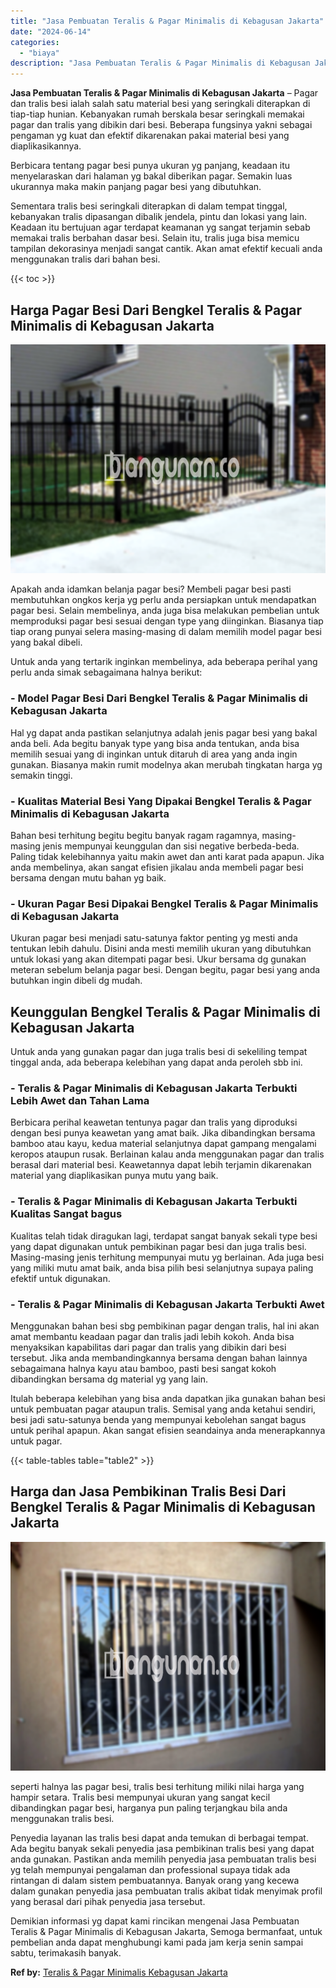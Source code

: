 ```yaml
---
title: "Jasa Pembuatan Teralis & Pagar Minimalis di Kebagusan Jakarta"
date: "2024-06-14"
categories: 
  - "biaya"
description: "Jasa Pembuatan Teralis & Pagar Minimalis di Kebagusan Jakarta. Demikian informasi yg dapat kami rincikan mengenai Jasa Pembuatan Teralis & Pagar Minimalis di..."
---
```


**Jasa Pembuatan Teralis & Pagar Minimalis di Kebagusan Jakarta** – Pagar dan tralis besi ialah salah satu material besi yang seringkali diterapkan di tiap-tiap hunian. Kebanyakan rumah berskala besar seringkali memakai pagar dan tralis yang dibikin dari besi. Beberapa fungsinya yakni sebagai pengaman yg kuat dan efektif dikarenakan pakai material besi yang diaplikasikannya.

Berbicara tentang pagar besi punya ukuran yg panjang, keadaan itu menyelaraskan dari halaman yg bakal diberikan pagar. Semakin luas ukurannya maka makin panjang pagar besi yang dibutuhkan.

Sementara tralis besi seringkali diterapkan di dalam tempat tinggal, kebanyakan tralis dipasangan dibalik jendela, pintu dan lokasi yang lain. Keadaan itu bertujuan agar terdapat keamanan yg sangat terjamin sebab memakai tralis berbahan dasar besi. Selain itu, tralis juga bisa memicu tampilan dekorasinya menjadi sangat cantik. Akan amat efektif kecuali anda menggunakan tralis dari bahan besi.

{{< toc >}}

## Harga Pagar Besi Dari Bengkel Teralis & Pagar Minimalis di Kebagusan Jakarta

![Jasa Pembuatan Teralis & Pagar Minimalis di Kebagusan Jakarta](/images/pagar-minimalis-murah-67.png)

Apakah anda idamkan belanja pagar besi? Membeli pagar besi pasti membutuhkan ongkos kerja yg perlu anda persiapkan untuk mendapatkan pagar besi. Selain membelinya, anda juga bisa melakukan pembelian untuk memproduksi pagar besi sesuai dengan type yang diinginkan. Biasanya tiap tiap orang punyai selera masing-masing di dalam memilih model pagar besi yang bakal dibeli.

Untuk anda yang tertarik inginkan membelinya, ada beberapa perihal yang perlu anda simak sebagaimana halnya berikut:
### \- Model Pagar Besi Dari Bengkel Teralis & Pagar Minimalis di Kebagusan Jakarta

Hal yg dapat anda pastikan selanjutnya adalah jenis pagar besi yang bakal anda beli. Ada begitu banyak type yang bisa anda tentukan, anda bisa memilih sesuai yang di inginkan untuk ditaruh di area yang anda ingin gunakan. Biasanya makin rumit modelnya akan merubah tingkatan harga yg semakin tinggi.

### \- Kualitas Material Besi Yang Dipakai Bengkel Teralis & Pagar Minimalis di Kebagusan Jakarta

Bahan besi terhitung begitu begitu banyak ragam ragamnya, masing-masing jenis mempunyai keunggulan dan sisi negative berbeda-beda. Paling tidak kelebihannya yaitu makin awet dan anti karat pada apapun. Jika anda membelinya, akan sangat efisien jikalau anda membeli pagar besi bersama dengan mutu bahan yg baik.

### \- Ukuran Pagar Besi Dipakai Bengkel Teralis & Pagar Minimalis di Kebagusan Jakarta

Ukuran pagar besi menjadi satu-satunya faktor penting yg mesti anda tentukan lebih dahulu. Disini anda mesti memilih ukuran yang dibutuhkan untuk lokasi yang akan ditempati pagar besi. Ukur bersama dg gunakan meteran sebelum belanja pagar besi. Dengan begitu, pagar besi yang anda butuhkan ingin dibeli dg mudah.

## Keunggulan Bengkel Teralis & Pagar Minimalis di Kebagusan Jakarta

Untuk anda yang gunakan pagar dan juga tralis besi di sekeliling tempat tinggal anda, ada beberapa kelebihan yang dapat anda peroleh sbb ini.

### \- Teralis & Pagar Minimalis di Kebagusan Jakarta Terbukti Lebih Awet dan Tahan Lama

Berbicara perihal keawetan tentunya pagar dan tralis yang diproduksi dengan besi punya keawetan yang amat baik. Jika dibandingkan bersama bamboo atau kayu, kedua material selanjutnya dapat gampang mengalami keropos ataupun rusak. Berlainan kalau anda menggunakan pagar dan tralis berasal dari material besi. Keawetannya dapat lebih terjamin dikarenakan material yang diaplikasikan punya mutu yang baik.

### \- Teralis & Pagar Minimalis di Kebagusan Jakarta Terbukti Kualitas Sangat bagus

Kualitas telah tidak diragukan lagi, terdapat sangat banyak sekali type besi yang dapat digunakan untuk pembikinan pagar besi dan juga tralis besi. Masing-masing jenis terhitung mempunyai mutu yg berlainan. Ada juga besi yang miliki mutu amat baik, anda bisa pilih besi selanjutnya supaya paling efektif untuk digunakan.

### \- Teralis & Pagar Minimalis di Kebagusan Jakarta Terbukti Awet

Menggunakan bahan besi sbg pembikinan pagar dengan tralis, hal ini akan amat membantu keadaan pagar dan tralis jadi lebih kokoh. Anda bisa menyaksikan kapabilitas dari pagar dan tralis yang dibikin dari besi tersebut. Jika anda membandingkannya bersama dengan bahan lainnya sebagaimana halnya kayu atau bamboo, pasti besi sangat kokoh dibandingkan bersama dg material yg yang lain.

Itulah beberapa kelebihan yang bisa anda dapatkan jika gunakan bahan besi untuk pembuatan pagar ataupun tralis. Semisal yang anda ketahui sendiri, besi jadi satu-satunya benda yang mempunyai kebolehan sangat bagus untuk perihal apapun. Akan sangat efisien seandainya anda menerapkannya untuk pagar.

{{< table-tables table="table2" >}}

## Harga dan Jasa Pembikinan Tralis Besi Dari Bengkel Teralis & Pagar Minimalis di Kebagusan Jakarta

![Jasa Pembuatan Teralis & Pagar Minimalis di Kebagusan Jakarta](/images/teralis-minimalis-murah-27.png)

seperti halnya las pagar besi, tralis besi terhitung miliki nilai harga yang hampir setara. Tralis besi mempunyai ukuran yang sangat kecil dibandingkan pagar besi, harganya pun paling terjangkau bila anda menggunakan tralis besi.

Penyedia layanan las tralis besi dapat anda temukan di berbagai tempat. Ada begitu banyak sekali penyedia jasa pembikinan tralis besi yang dapat anda gunakan. Pastikan anda memilih penyedia jasa pembuatan tralis besi yg telah mempunyai pengalaman dan professional supaya tidak ada rintangan di dalam sistem pembuatannya. Banyak orang yang kecewa dalam gunakan penyedia jasa pembuatan tralis akibat tidak menyimak profil yang berasal dari pihak penyedia jasa tersebut.

Demikian informasi yg dapat kami rincikan mengenai Jasa Pembuatan Teralis & Pagar Minimalis di Kebagusan Jakarta, Semoga bermanfaat, untuk pembelian anda dapat menghubungi kami pada jam kerja senin sampai sabtu, terimakasih banyak.

**Ref by:** [Teralis & Pagar Minimalis Kebagusan Jakarta](https://id.wikipedia.org/wiki/Teralis)
